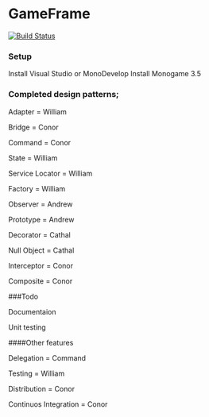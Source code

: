 # GameFrame
[![Build Status](https://travis-ci.org/Taikatou/GameFrame.svg?branch=master)](https://travis-ci.org/Taikatou/GameFrame)

### Setup
Install Visual Studio or MonoDevelop
Install Monogame 3.5

### Completed design patterns;
Adapter = William

Bridge = Conor

Command = Conor

State = William

Service Locator = William

Factory = William

Observer = Andrew

Prototype = Andrew

Decorator = Cathal

Null Object = Cathal

Interceptor = Conor

Composite = Conor

###Todo

Documentaion

Unit testing


####Other features

Delegation = Command

Testing = William

Distribution = Conor

Continuos Integration = Conor
